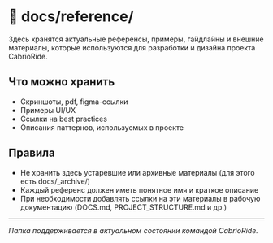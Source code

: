 # 📁 docs/reference/

Здесь хранятся актуальные референсы, примеры, гайдлайны и внешние материалы, которые используются для разработки и дизайна проекта CabrioRide.

## Что можно хранить
- Скриншоты, pdf, figma-ссылки
- Примеры UI/UX
- Ссылки на best practices
- Описания паттернов, используемых в проекте

## Правила
- Не хранить здесь устаревшие или архивные материалы (для этого есть docs/_archive/)
- Каждый референс должен иметь понятное имя и краткое описание
- При необходимости добавлять ссылки на эти материалы в рабочую документацию (DOCS.md, PROJECT_STRUCTURE.md и др.)

---
_Папка поддерживается в актуальном состоянии командой CabrioRide._ 
